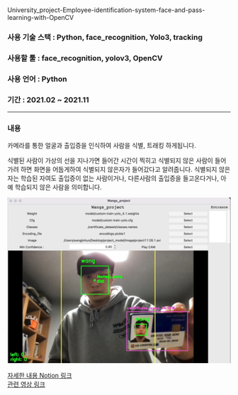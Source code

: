 # 
University_project-Employee-identification-system-face-and-pass-learning-with-OpenCV

### 사용 기술 스택 : Python, face_recognition, Yolo3, tracking
### 사용할 툴 : face_recognition, yolov3, OpenCV
### 사용 언어 : Python
### 기간 : 2021.02 ~ 2021.11
-------
### 내용
카메라를 통한 얼굴과 출입증을 인식하여 사람을 식별, 트래킹 하게됩니다.

식별된 사람이 가상의 선을 지나가면 들어간 시간이 찍히고 식별되지 않은 사람이 들어가려 하면 화면을 어둡게하여 식별되지 않은자가 들어갔다고 알려줍니다.
식별되지 않은 자는 학습된 자여도 출입증이 없는 사람이거나, 다른사람의 출입증을 들고온다거나, 아예 학습되지 않은 사람을 의미합니다.

![image](./2.jpg)


[자세한 내용 Notion 링크](https://tasteful-dianella-4f4.notion.site/c9c65178a7924578b213029bd4d4550a)  
[관련 영상 링크](https://youtu.be/BhmaxMiq5X8)

